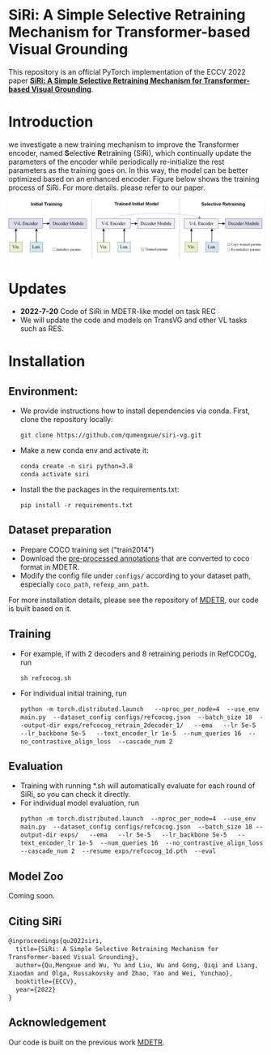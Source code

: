**SiRi**: A Simple Selective Retraining Mechanism for Transformer-based Visual Grounding
========

This repository is an official PyTorch implementation of the ECCV 2022 paper [**SiRi: A Simple Selective Retraining Mechanism for Transformer-based Visual Grounding**](https://yu-wu.net/pdf/ECCV22_SiRi.pdf).


# **Introduction**
we investigate a new training mechanism to improve the Transformer encoder, named **S**elect**i**ve **R**etra**i**ning (SiRi), which continually update the parameters of the encoder while periodically re-initialize the rest parameters as the training goes on. In this way, the model can be better optimized based on an enhanced encoder. Figure below shows the training process of SiRi. For more details. please refer to our paper.

![SiRi](.github/siri.png)

# **Updates**
   - **2022-7-20** Code of SiRi in MDETR-like model on task REC
   - We will update the code and models on TransVG and other VL tasks such as RES.
# **Installation**
## Environment:
   - We provide instructions how to install dependencies via conda. First, clone the repository locally:
      ```
      git clone https://github.com/qumengxue/siri-vg.git
      ```
   - Make a new conda env and activate it:
      ```
      conda create -n siri python=3.8
      conda activate siri
      ```
   - Install the the packages in the requirements.txt: 
      ```
      pip install -r requirements.txt
      ```

## Dataset preparation
   - Prepare COCO training set ("train2014")
   - Download the [pre-processed annotations](https://zenodo.org/record/4729015/files/mdetr_annotations.tar.gz) that are converted to coco format in MDETR. 
   - Modify the config file under `configs/` according to your dataset path, especially `coco_path`, `refexp_ann_path`.

For more installation details, please see the repository of [MDETR](https://github.com/ashkamath/mdetr), our code is built based on it.

## **Training**
   - For example, if with 2 decoders and 8 retraining periods in RefCOCOg, run
     ```
     sh refcocog.sh
     ```
   - For individual initial training, run
     ```
     python -m torch.distributed.launch   --nproc_per_node=4  --use_env main.py  --dataset_config configs/refcocog.json  --batch_size 18  --output-dir exps/refcocog_retrain_2decoder_1/   --ema   --lr 5e-5   --lr_backbone 5e-5   --text_encoder_lr 1e-5  --num_queries 16  --no_contrastive_align_loss  --cascade_num 2
     ```
## **Evaluation**
   - Training with running *.sh will automatically evaluate for each round of SiRi, so you can check it directly.
   - For individual model evaluation, run
      ```
      python -m torch.distributed.launch  --nproc_per_node=4  --use_env main.py  --dataset_config configs/refcocog.json  --batch_size 18 --output-dir exps/   --ema   --lr 5e-5   --lr_backbone 5e-5   --text_encoder_lr 1e-5  --num_queries 16  --no_contrastive_align_loss  --cascade_num 2  --resume exps/refcocog_1d.pth  --eval
      ```
## **Model Zoo**
Coming soon.
## **Citing SiRi**
```
@inproceedings{qu2022siri,
  title={SiRi: A Simple Selective Retraining Mechanism for Transformer-based Visual Grounding},
  author={Qu,Mengxue and Wu, Yu and Liu, Wu and Gong, Qiqi and Liang, Xiaodan and Olga, Russakovsky and Zhao, Yao and Wei, Yunchao},
  booktitle={ECCV},
  year={2022}
}
```
## **Acknowledgement**
Our code is built on the previous work [MDETR](https://github.com/ashkamath/mdetr).
